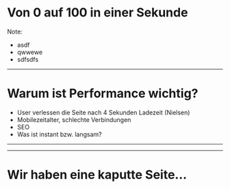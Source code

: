 # Von 0 auf 100 in einer Sekunde

<!-- .slide: data-background="assets/speed.jpg" -->

Note:
- asdf
- qwwewe
- sdfsdfs

----

<!-- .slide data-background-video="https://www.youtube.com/watch?v=rMo3pwyDNns" -->

<!-- iframe data-src="https://www.youtube.com/embed/rMo3pwyDNns" data-autoplay class="stretch" -->

# Warum ist Performance wichtig?
- User verlessen die Seite nach 4 Sekunden Ladezeit (Nielsen)
- Mobilezeitalter, schlechte Verbindungen
- SEO
- Was ist instant bzw. langsam?

---




---

# Wir haben eine kaputte Seite...